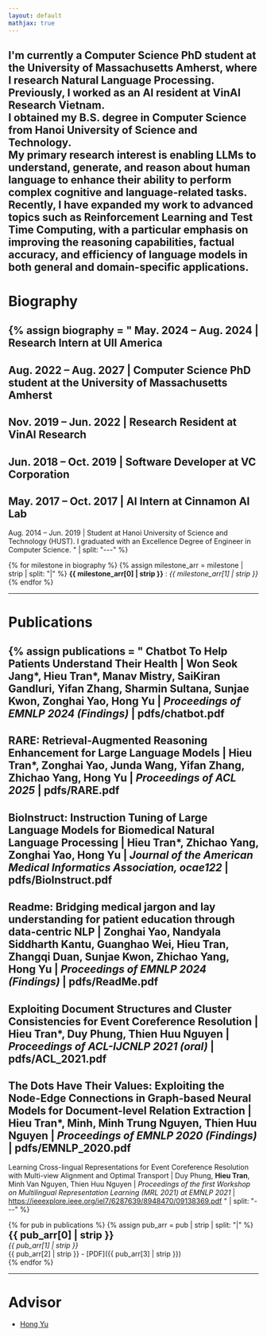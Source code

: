 ```yaml
---
layout: default
mathjax: true
---
```


I'm currently a Computer Science PhD student at the University of Massachusetts Amherst, where I research Natural Language Processing. Previously, I worked as an AI resident at VinAI Research Vietnam.  
I obtained my B.S. degree in Computer Science from Hanoi University of Science and Technology.  
My primary research interest is enabling LLMs to understand, generate, and reason about human language to enhance
their ability to perform complex cognitive and language-related tasks. Recently, I have expanded my work to advanced
topics such as Reinforcement Learning and Test Time Computing, with a particular emphasis on improving the
reasoning capabilities, factual accuracy, and efficiency of language models in both general and domain-specific
applications.
---

# Biography

{% assign biography = "
May. 2024 – Aug. 2024 | Research Intern at UII America
---
Aug. 2022 – Aug. 2027 | Computer Science PhD student at the University of Massachusetts Amherst
---
Nov. 2019 – Jun. 2022 | Research Resident at VinAI Research
---
Jun. 2018 – Oct. 2019 | Software Developer at VC Corporation
---
May. 2017 – Oct. 2017 | AI Intern at Cinnamon AI Lab
---
Aug. 2014 – Jun. 2019 | Student at Hanoi University of Science and Technology (HUST). I graduated with an Excellence Degree of Engineer in Computer Science.
" | split: "---" %}

{% for milestone in biography %}
{% assign milestone_arr = milestone | strip | split: "|" %}
__<span>{{ milestone_arr[0] | strip }}</span>__ : *{{ milestone_arr[1] | strip }}*  
{% endfor %}

---


# Publications

{% assign publications = "
Chatbot To Help Patients Understand Their Health |
Won Seok Jang*, Hieu Tran*, Manav Mistry, SaiKiran Gandluri, Yifan Zhang, Sharmin Sultana, Sunjae Kwon,
Zonghai Yao, Hong Yu |
*Proceedings of EMNLP 2024 (Findings)* |
pdfs/chatbot.pdf
---
RARE: Retrieval-Augmented Reasoning Enhancement for Large Language Models |
__Hieu Tran*__, Zonghai Yao, Junda Wang, Yifan Zhang, Zhichao Yang, Hong Yu |
*Proceedings of ACL 2025* |
pdfs/RARE.pdf
---
BioInstruct: Instruction Tuning of Large Language Models for Biomedical Natural Language Processing |
__Hieu Tran*__, Zhichao Yang, Zonghai Yao, Hong Yu |
*Journal of the American Medical Informatics Association, ocae122* |
pdfs/BioInstruct.pdf
---
Readme: Bridging medical jargon and lay understanding for patient education through data-centric NLP |
Zonghai Yao, Nandyala Siddharth Kantu, Guanghao Wei, __Hieu Tran__, Zhangqi Duan, Sunjae Kwon, Zhichao Yang, Hong Yu |
*Proceedings of EMNLP 2024 (Findings)* |
pdfs/ReadMe.pdf
---
Exploiting Document Structures and Cluster Consistencies for Event Coreference Resolution |
__Hieu Tran*__, Duy Phung, Thien Huu Nguyen |
*Proceedings of ACL-IJCNLP 2021 (oral)* |
pdfs/ACL_2021.pdf
---
The Dots Have Their Values: Exploiting the Node-Edge Connections in Graph-based Neural Models for Document-level Relation Extraction |
__Hieu Tran*__, Minh, Minh Trung Nguyen, Thien Huu Nguyen |
*Proceedings of EMNLP 2020 (Findings)* |
pdfs/EMNLP_2020.pdf
---
Learning Cross-lingual Representations for Event Coreference Resolution with Multi-view Alignment and Optimal Transport |
Duy Phung, __Hieu Tran__, Minh Van Nguyen, Thien Huu Nguyen |
*Proceedings of the first Workshop on Multilingual Representation Learning (MRL 2021) at EMNLP 2021* |
https://ieeexplore.ieee.org/iel7/6287639/8948470/09138369.pdf
" | split: "---" %}

{% for pub in publications %}
{% assign pub_arr = pub | strip | split: "|" %}
__<span style="font-size: 20px">{{ pub_arr[0] | strip }}</span>__  
*{{ pub_arr[1] | strip }}*  
{{ pub_arr[2] | strip }} - [PDF]({{ pub_arr[3] | strip }})  
{% endfor %}

---

# Advisor

- [Hong Yu](https://www.cics.umass.edu/faculty/directory/hong_yu)
